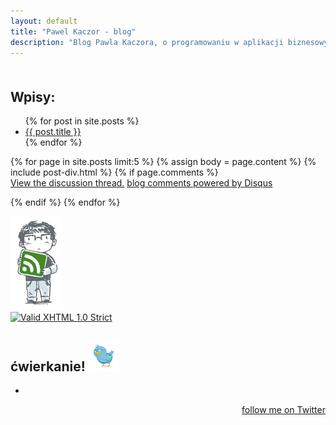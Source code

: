 ```yaml
---
layout: default
title: "Pawel Kaczor - blog"
description: "Blog Pawla Kaczora, o programowaniu w aplikacji biznesowych."
---
```

<div class="related">
<h2 style="padding-top:1em;" class="green">Wpisy:</h2>
  <ul>{% for post in site.posts %}<li><a href="{{ post.url }}">{{ post.title }}</a></li>{% endfor %}</ul>
</div>
{% for page in site.posts limit:5 %}
{% assign body = page.content %}
{% include post-div.html %}
{% if page.comments %}

<div id="disqus_thread"></div>

<script
   type="text/javascript"
   src="http://disqus.com/forums/Newion/embed.js">
</script>
<noscript>
  <a href="http://Newion.disqus.com/?url=ref">View the discussion thread.</a>
</noscript>

<a href="http://disqus.com" class="dsq-brlink">
  blog comments powered by <span class="logo-disqus">Disqus</span>
</a>

{% endif %}
{% endfor %}

<div class="related">
  <div class="onleft">
  <a id="atom_link" href="/atom.xml">
  <img alt="subscribe" src="/images/atom.jpg"/>
  </a>
  <br />
  <a href="http://validator.w3.org/check?uri=referer">
    <img src="http://www.w3.org/Icons/valid-xhtml10-blue"
      alt="Valid XHTML 1.0 Strict" height="31" width="88" />
  </a>
  </div>
  <div id="rest">
    <div class="twitter">
      <div id="twitter_div">
        <h2 class="sidebar-title">ćwierkanie! <img alt="twitter" src="/images/twitter_48.png"/></h2>
        <ul id="twitter_update_list"><li></li></ul>
        <a href="http://twitter.com/Newion" id="twitter-link" style="display:block;text-align:right;">follow me on Twitter</a>
      </div>
    </div>
    <script type="text/javascript" src="http://twitter.com/javascripts/blogger.js"></script>
    <script type="text/javascript" src="http://twitter.com/statuses/user_timeline/Newion.json?callback=twitterCallback2&amp;count=2"></script>

  </div>
</div>
